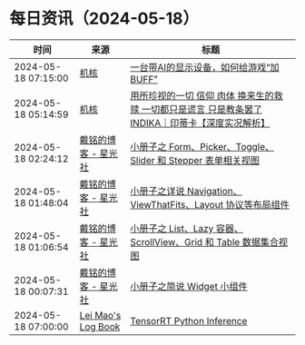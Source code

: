 ﻿# 每日资讯（2024-05-18）

|时间|来源|标题|
|---|---|---|
|2024-05-18 07:15:00|[机核](https://www.gcores.com/rss)|[一台带AI的显示设备，如何给游戏“加BUFF”](https://www.gcores.com/articles/182057)|
|2024-05-18 05:14:59|[机核](https://www.gcores.com/rss)|[用所珍视的一切 信仰 肉体 换来生的救赎 一切都只是谎言 只是教条罢了 INDIKA｜印蒂卡【深度实况解析】](https://www.gcores.com/videos/182062)|
|2024-05-18 02:24:12|[戴铭的博客 - 星光社](https://ming1016.github.io/atom.xml)|[小册子之 Form、Picker、Toggle、Slider 和 Stepper 表单相关视图](http://ming1016.github.io/2024/05/18/pamphlet-series-form/)|
|2024-05-18 01:48:04|[戴铭的博客 - 星光社](https://ming1016.github.io/atom.xml)|[小册子之详说 Navigation、ViewThatFits、Layout 协议等布局组件](http://ming1016.github.io/2024/05/18/pamphlet-series-layout/)|
|2024-05-18 01:06:54|[戴铭的博客 - 星光社](https://ming1016.github.io/atom.xml)|[小册子之 List、Lazy 容器、ScrollView、Grid 和 Table 数据集合视图](http://ming1016.github.io/2024/05/18/pamphlet-series-listdataview/)|
|2024-05-18 00:07:31|[戴铭的博客 - 星光社](https://ming1016.github.io/atom.xml)|[小册子之简说 Widget 小组件](http://ming1016.github.io/2024/05/18/pamphlet-series-widget/)|
|2024-05-18 07:00:00|[Lei Mao's Log Book](https://leimao.github.io/atom.xml)|[TensorRT Python Inference](https://leimao.github.io/blog/TensorRT-Python-Inference/)|
